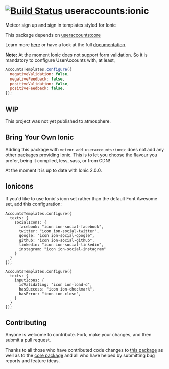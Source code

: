 [![Build Status](https://travis-ci.org/meteor-useraccounts/ionic.svg?branch=master)](https://travis-ci.org/meteor-useraccounts/ionic)
useraccounts:ionic
==================

Meteor sign up and sign in templates styled for Ionic

This package depends on [useraccounts:core](https://atmospherejs.com/useraccounts/core)

Learn more [here](http://accounts-templates.meteor.com) or have a look at the full [documentation](https://github.com/meteor-useraccounts/core).

**Note:** At the moment Ionic does not support form validation.
So it is mandatory to configure UserAccounts with, at least,

```javascript
AccountsTemplates.configure({
  negativeValidation: false,
  negativeFeedback: false,
  positiveValidation: false,
  positiveFeedback: false,
});
```

## WIP

This project was not yet published to atmosphere.


## Bring Your Own Ionic

Adding this package with `meteor add useraccounts:ionic` does not add any other packages providing Ionic. This is to let you choose the flavour you prefer, being it compiled, less, sass, or from CDN!

At the moment it is up to date with Ionic 2.0.0.


## Ionicons

If you'd like to use Ionic's icon set rather than the default Font Awesome set, add this configuration:

```
AccountsTemplates.configure({
  texts: {
    socialIcons: {
      facebook: "icon ion-social-facebook",
      twitter: "icon ion-social-twitter",
      google: "icon ion-social-google",
      github: "icon ion-social-github",
      linkedin: "icon ion-social-linkedin",
      instagram: "icon ion-social-instagram"
    }
  }
});

AccountsTemplates.configure({
  texts: {
    inputIcons: {
      isValidating: "icon ion-load-d",
      hasSuccess: "icon ion-checkmark",
      hasError: "icon ion-close",
    }
  }
});
```


## Contributing

Anyone is welcome to contribute. Fork, make your changes, and then submit a pull request.

Thanks to all those who have contributed code changes to [this package](https://github.com/meteor-useraccounts/ionic/graphs/contributors) as well as to the [core package](https://github.com/meteor-useraccounts/core/graphs/contributors) and all who have helped by submitting bug reports and feature ideas.

